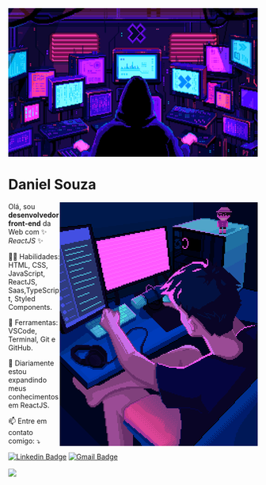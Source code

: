 <img alt="All rights reserved to Pixel Jeff (https://www.behance.net/pixeljeff)" src="https://github.com/DanielSouz4/assets/blob/728ed14deb71f5e7df323b7d30479e3bb53b0fb7/DanielSouz4/master.gif" align="center" width="1500px" height="300px"/>
  

# Daniel Souza

<img src="https://github.com/DanielSouz4/assets/blob/728ed14deb71f5e7df323b7d30479e3bb53b0fb7/DanielSouz4/streamer.gif" min-width="400px" max-width="400px" width="400px" align="right" alt="notebook daniel">

Olá, sou **desenvolvedor front-end** da Web com ✨ _ReactJS_ ✨

👨‍💻 Habilidades: HTML, CSS, JavaScript, ReactJS, Saas,TypeScript, Styled Components.

🚀 Ferramentas: VSCode, Terminal, Git e GitHub.

🌱 Diariamente estou expandindo meus conhecimentos em ReactJS.

📫 Entre em contato comigo: ⤵️

<!--
[![Twitter Badge](https://img.shields.io/badge/-@dieegosf-6633cc?style=flat-square&labelColor=6633cc&logo=twitter&logoColor=white&link=https://twitter.com/dieegosf)](https://twitter.com/dieegosf) 
-->

[![Linkedin Badge](https://img.shields.io/badge/-Daniel%20Souza-6633cc?style=flat-square&logo=Linkedin&logoColor=white&link=https://www.linkedin.com/in/danielsouzadev/)](https://www.linkedin.com/in/danielsouzadev/) 
[![Gmail Badge](https://img.shields.io/badge/-danielsouza51764@gmail.com-6633cc?style=flat-square&logo=Gmail&logoColor=white&link=mailto:danielsouza51764@gmail.com)](mailto:danielsouza51764@gmail.com)

<img align="center" height="200em" src="https://github-readme-stats.vercel.app/api/top-langs/?username=DanielSouz4&layout=compact&langs_count=7&theme=github_dark" />

<!-- [![Anurag's GitHub stats](https://github-readme-stats.vercel.app/api?username=DanielSouz4&theme=radical)](https://github.com/anuraghazra/github-readme-stats) -->


<!--
### Hi there 👋


**DanielSouz4/DanielSouz4** is a ✨ _special_ ✨ repository because its `README.md` (this file) appears on your GitHub profile.

Here are some ideas to get you started:

- 🔭 I’m currently working on ...
- 🌱 I’m currently learning ...
- 👯 I’m looking to collaborate on ...
- 🤔 I’m looking for help with ...
- 💬 Ask me about ...
- 📫 How to reach me: ...
- 😄 Pronouns: ...
- ⚡ Fun fact: ...
-->
